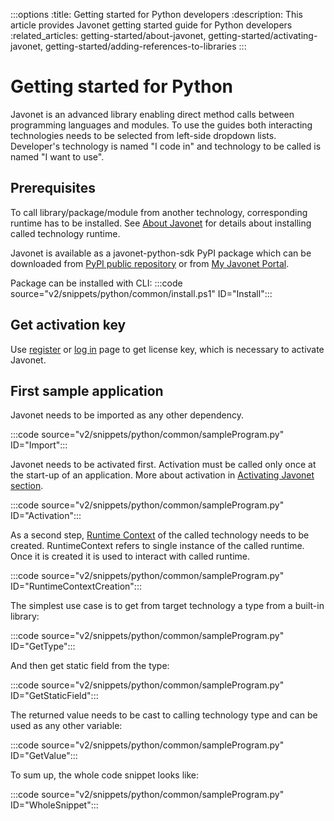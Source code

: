 :::options
:title: Getting started for Python developers
:description: This article provides Javonet getting started guide for Python developers
:related_articles: getting-started/about-javonet, getting-started/activating-javonet, getting-started/adding-references-to-libraries
:::

# Getting started for Python

Javonet is an advanced library enabling direct method calls between programming languages and modules. To use the guides both interacting technologies needs to be selected from left-side dropdown lists. Developer's technology is named "I code in" and technology to be called is named "I want to use". 

## Prerequisites 

To call library/package/module from another technology, corresponding runtime has to be installed. See [About Javonet](/guides/v2/`{calling_technology}`/`{called_technology}`/getting-started/about-javonet.md) for details about installing called technology runtime.  

Javonet is available as a javonet-python-sdk PyPI package which can be downloaded from [PyPI public repository](https://pypi.org/project/javonet-python-sdk/) or from [My Javonet Portal](https://my.javonet.com).  

Package can be installed with CLI:
:::code source="v2/snippets/python/common/install.ps1" ID="Install":::

## Get activation key

Use [register](https://my.javonet.com/signup/?type=free) or [log in](https://my.javonet.com/signin/) page to get license key, which is necessary to activate Javonet.  

## First sample application

Javonet needs to be imported as any other dependency.

:::code source="v2/snippets/python/common/sampleProgram.py" ID="Import":::

Javonet needs to be activated first. Activation must be called only once at the start-up of an application. More about activation in [Activating Javonet section](/guides/v2/`{calling_technology}`/`{called_technology}`/getting-started/activating-javonet.md).

:::code source="v2/snippets/python/common/sampleProgram.py" ID="Activation":::

As a second step, [Runtime Context](/guides/v2/`{calling_technology}`/`{called_technology}`/foundations/runtime-context.md) of the called technology needs to be created. RuntimeContext refers to single instance of the called runtime. Once it is created it is used to interact with called runtime.

:::code source="v2/snippets/python/common/sampleProgram.py" ID="RuntimeContextCreation":::

The simplest use case is to get from target technology a type from a built-in library:

:::code source="v2/snippets/python/common/sampleProgram.py" ID="GetType":::

And then get static field from the type:

:::code source="v2/snippets/python/common/sampleProgram.py" ID="GetStaticField":::

The returned value needs to be cast to calling technology type and can be used as any other variable:

:::code source="v2/snippets/python/common/sampleProgram.py" ID="GetValue":::

To sum up, the whole code snippet looks like:

:::code source="v2/snippets/python/common/sampleProgram.py" ID="WholeSnippet":::


